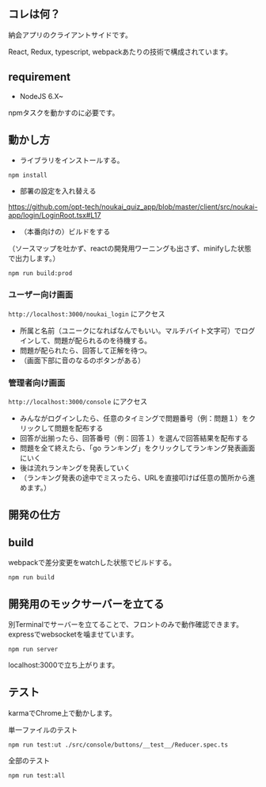 
## コレは何？

納会アプリのクライアントサイドです。

React, Redux, typescript, webpackあたりの技術で構成されています。

## requirement

- NodeJS 6.X~

npmタスクを動かすのに必要です。

## 動かし方

- ライブラリをインストールする。

`npm install`

- 部署の設定を入れ替える

https://github.com/opt-tech/noukai_quiz_app/blob/master/client/src/noukai-app/login/LoginRoot.tsx#L17

- （本番向けの）ビルドをする

（ソースマップを吐かず、reactの開発用ワーニングも出さず、minifyした状態で出力します。）

`npm run build:prod`

### ユーザー向け画面

`http://localhost:3000/noukai_login` にアクセス

- 所属と名前（ユニークになればなんでもいい。マルチバイト文字可）でログインして、問題が配られるのを待機する。
- 問題が配られたら、回答して正解を待つ。
- （画面下部に音のなるのボタンがある）

### 管理者向け画面

`http://localhost:3000/console` にアクセス

- みんながログインしたら、任意のタイミングで問題番号（例：問題１）をクリックして問題を配布する
- 回答が出揃ったら、回答番号（例：回答１）を選んで回答結果を配布する
- 問題を全て終えたら、「go ランキング」をクリックしてランキング発表画面にいく
- 後は流れランキングを発表していく
- （ランキング発表の途中でミスったら、URLを直接叩けば任意の箇所から進めます。）

## 開発の仕方

## build

webpackで差分変更をwatchした状態でビルドする。

`npm run build`

## 開発用のモックサーバーを立てる

別Terminalでサーバーを立てることで、フロントのみで動作確認できます。
expressでwebsocketを噛ませています。

`npm run server`

localhost:3000で立ち上がります。

## テスト

karmaでChrome上で動かします。

単一ファイルのテスト

`npm run test:ut ./src/console/buttons/__test__/Reducer.spec.ts`

全部のテスト

`npm run test:all`
